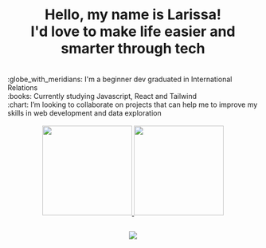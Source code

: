 <h1 align="center"> Hello, my name is Larissa!</br> I'd love to make life easier and smarter through tech</h1 align="center">
</br>
:globe_with_meridians: I'm a beginner dev graduated in International Relations</br>
:books: Currently studying Javascript, React and Tailwind</br>
:chart: I’m looking to collaborate on projects that can help me to improve my skills in web development and data exploration</br>

</br>
<div align="center">
  <a href="https://github.com/larissasmartins">
  <img height="180em" src="https://github-readme-stats.vercel.app/api?username=larissasmartins&show_icons=true&theme=dark&include_all_commits=true&count_private=true"/>
  <img height="180em" src="https://github-readme-stats.vercel.app/api/top-langs/?username=larissasmartins&layout=compact&langs_count=7&theme=dark"/>
</div>
  
  ##
  
 <div align="center">
  <a href="https://www.linkedin.com/in/larissa-s-martins/" target="_blank"><img src="https://img.shields.io/badge/-LinkedIn-%230077B5?style=for-the-badge&logo=linkedin&logoColor=white" target="_blank"></a> 
  </div align="center">
  
